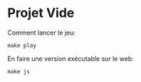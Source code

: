 # Projet Vide

<!-- TODO -->

Comment lancer le jeu:

    make play

En faire une version exécutable sur le web:

    make js
